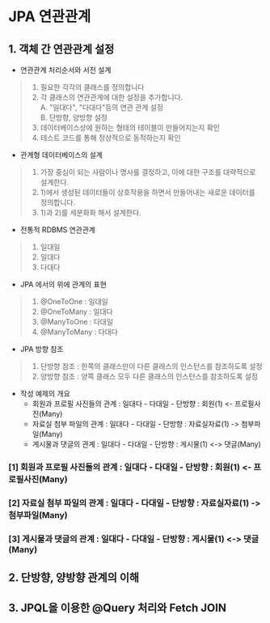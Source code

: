 # JPA 연관관계

## 1. 객체 간 연관관계 설정  

- 연관관계 처리순서와 서전 설계    
> 1) 필요한 각각의 클래스를 정의합니다    
> 2) 각 클래스의 연관관계에 대한 설정을 추가합니다.  
>	A. "일대다", "다대다"등의 연관 관계 설정  
>	B. 단방향, 양방향 설정  
> 3) 데이터베이스상에 원하는 형태의 테이블이 만들어지는지 확인   
> 4) 테스트 코드를 통해 정상적으로 동적하는지 확인  
  
- 관계형 데이터베이스의 설계  
> 1) 가장 중심이 되는 사람이나 명사를 결정하고, 이에 대한 구조를 대략적으로 설계한다.  
> 2) 1)에서 생성된 데이터들이 상호작용을 하면서 만들어내는 새로운 데이터를 정의합니다.  
> 3) 1)과 2)를 세분화화 해서 설계한다.   
  
- 전통적 RDBMS 연관관계
> 1) 일대일  
> 2) 일대다  
> 3) 다대다  

- JPA 에서의 위에 관계의 표현 
> 1) @OneToOne : 일대일
> 2) @OneToMany : 일대다
> 3) @ManyToOne : 다대일
> 4) @ManyToMany : 다대다

- JPA 방향 참조 
> 1) 단방향 참조 : 한쪽의 클래스만이 다른 클래스의 인스턴스를 참조하도록 설정  
> 2) 양방향 참조 : 양쪽 클래스 모두 다른 클래스의 인스턴스를 참조하도록 설정

- 작성 예제의 개요 
	- 회원과 프로필 사진들의 관계 : 일대다 - 다대일 - 단방향 : 회원(1) <- 프로필사진(Many) 
	- 자료실 첨부 파일의 관계 : 일대다 - 다대일 - 단방향 : 자료실자료(1) -> 첨부파일(Many) 
	- 게시물과 댓글의 관계 : 일대다 - 다대일 - 단방향 : 게시물(1) <-> 댓글(Many) 
	
### [1] 회원과 프로필 사진들의 관계 : 일대다 - 다대일 - 단방향 : 회원(1) <- 프로필사진(Many) 



### [2] 자료실 첨부 파일의 관계 : 일대다 - 다대일 - 단방향 : 자료실자료(1) -> 첨부파일(Many) 
### [3] 게시물과 댓글의 관계 : 일대다 - 다대일 - 단방향 : 게시물(1) <-> 댓글(Many) 

## 2. 단방향, 양방향 관계의 이해




## 3. JPQL을 이용한 @Query 처리와 Fetch JOIN
